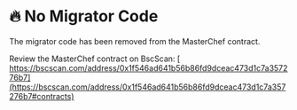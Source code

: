 # 🔥 No Migrator Code

The migrator code has been removed from the MasterChef contract.

Review the MasterChef contract on BscScan: [  
https://bscscan.com/address/0x1f546ad641b56b86fd9dceac473d1c7a357276b7](https://bscscan.com/address/0x1f546ad641b56b86fd9dceac473d1c7a357276b7#contracts)​



